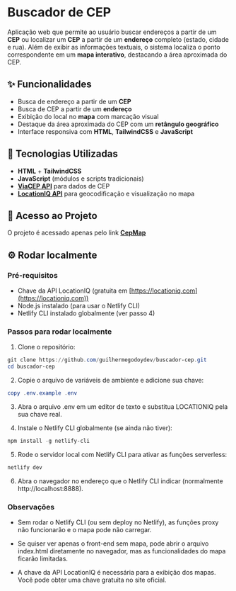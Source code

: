 # Buscador de CEP

Aplicação web que permite ao usuário buscar endereços a partir de um **CEP** ou localizar um **CEP** a partir de um **endereço** completo (estado, cidade e rua). Além de exibir as informações textuais, o sistema localiza o ponto correspondente em um **mapa interativo**, destacando a área aproximada do CEP.

## ✨ Funcionalidades

- Busca de endereço a partir de um **CEP**
- Busca de CEP a partir de um **endereço**
- Exibição do local no **mapa** com marcação visual
- Destaque da área aproximada do CEP com um **retângulo geográfico**
- Interface responsiva com **HTML**, **TailwindCSS** e **JavaScript**

## 🧩 Tecnologias Utilizadas

- **HTML** + **TailwindCSS**
- **JavaScript** (módulos e scripts tradicionais)
- **[ViaCEP API](https://viacep.com.br/)** para dados de CEP
- **[LocationIQ API](https://locationiq.com/)** para geocodificação e visualização no mapa

## 🚀 Acesso ao Projeto

O projeto é acessado apenas pelo link **[CepMap](https://cepmap.netlify.app/)**

## ⚙️ Rodar localmente

### Pré-requisitos

- Chave da API LocationIQ (gratuita em [https://locationiq.com](https://locationiq.com))
- Node.js instalado (para usar o Netlify CLI)
- Netlify CLI instalado globalmente (ver passo 4)

### Passos para rodar localmente

1. Clone o repositório:

```powershell
git clone https://github.com/guilhermegodoydev/buscador-cep.git
cd buscador-cep
```

2. Copie o arquivo de variáveis de ambiente e adicione sua chave:

```powershell
copy .env.example .env
```

3. Abra o arquivo .env em um editor de texto e substitua LOCATIONIQ pela sua chave real.

4. Instale o Netlify CLI globalmente (se ainda não tiver):

```powershell
npm install -g netlify-cli
```

5. Rode o servidor local com Netlify CLI para ativar as funções serverless:

```powershell
netlify dev
```

6. Abra o navegador no endereço que o Netlify CLI indicar (normalmente http://localhost:8888).

### Observações

- Sem rodar o Netlify CLI (ou sem deploy no Netlify), as funções proxy não funcionarão e o mapa pode não carregar.

- Se quiser ver apenas o front-end sem mapa, pode abrir o arquivo index.html diretamente no navegador, mas as funcionalidades do mapa ficarão limitadas.

- A chave da API LocationIQ é necessária para a exibição dos mapas. Você pode obter uma chave gratuita no site oficial.
